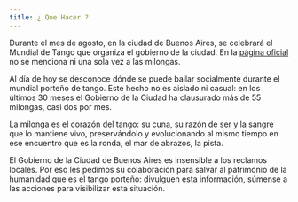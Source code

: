 ```yaml
---
title: ¿ Que Hacer ?
---
```


Durante el mes de agosto, en la ciudad de Buenos Aires, se celebrará el
Mundial de Tango que organiza el gobierno de la ciudad. En
la [página oficial](https://goo.gl/39XR4T) no se menciona ni una sola vez a
las milongas.


Al día de hoy se desconoce dónde se puede bailar socialmente durante el mundial porteño de tango. Este hecho no es aislado ni casual: en los últimos 30 meses el Gobierno de la Ciudad ha clausurado más de 55 milongas, casi dos por mes.

La milonga es el corazón del tango: su cuna, su razón de ser y la sangre que lo mantiene vivo, preservándolo y evolucionando al mismo tiempo en ese encuentro que es la ronda, el mar de abrazos, la pista.

El Gobierno de la Ciudad de Buenos Aires es insensible a los reclamos
locales. Por eso les pedimos su colaboración para salvar al patrimonio de la
humanidad que es el tango porteño: divulguen esta información, súmense a las
acciones para visibilizar esta situación.

